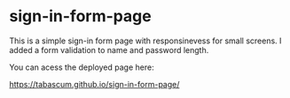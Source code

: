 # sign-in-form-page

This is a simple sign-in form page with responsinevess for small screens.
I added a form validation to name and password length.

You can acess the deployed page here:

https://tabascum.github.io/sign-in-form-page/
